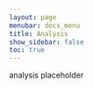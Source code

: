 ```yaml
---
layout: page
menubar: docs_menu
title: Analysis
show_sidebar: false
toc: true
---
```

analysis placeholder